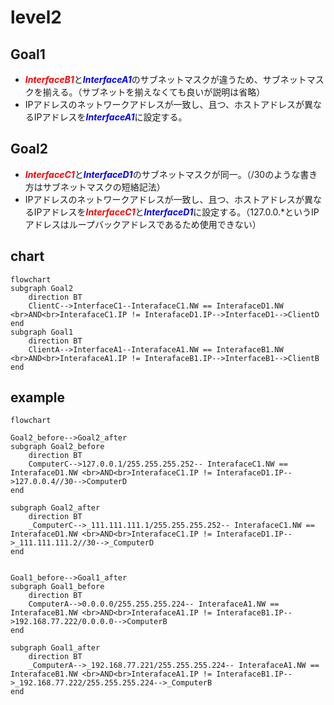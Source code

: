 # level2

## Goal1
* <font color="red">***InterfaceB1***</font>と<font color="blue">***InterfaceA1***</font>のサブネットマスクが違うため、サブネットマスクを揃える。（サブネットを揃えなくても良いが説明は省略）
* IPアドレスのネットワークアドレスが一致し、且つ、ホストアドレスが異なるIPアドレスを<font color="blue">***InterfaceA1***</font>に設定する。

## Goal2
* <font color="red">***InterfaceC1***</font>と<font color="blue">***InterfaceD1***</font>のサブネットマスクが同一。（/30のような書き方はサブネットマスクの短絡記法）
* IPアドレスのネットワークアドレスが一致し、且つ、ホストアドレスが異なるIPアドレスを<font color="red">***InterfaceC1***</font>と<font color="blue">***InterfaceD1***</font>に設定する。（127.0.0.*というIPアドレスはループバックアドレスであるため使用できない）

## chart
```mermaid
flowchart
subgraph Goal2
    direction BT
    ClientC-->InterfaceC1--InterafaceC1.NW == InterafaceD1.NW <br>AND<br>InterafaceC1.IP != InterafaceD1.IP-->InterfaceD1-->ClientD
end
subgraph Goal1
    direction BT
    ClientA-->InterfaceA1--InterafaceA1.NW == InterafaceB1.NW <br>AND<br>InterafaceA1.IP != InterafaceB1.IP-->InterfaceB1-->ClientB
end
```
## example
```mermaid
flowchart

Goal2_before-->Goal2_after
subgraph Goal2_before
    direction BT
    ComputerC-->127.0.0.1/255.255.255.252-- InterafaceC1.NW == InterafaceD1.NW <br>AND<br>InterafaceC1.IP != InterafaceD1.IP-->127.0.0.4//30-->ComputerD
end

subgraph Goal2_after
    direction BT
    _ComputerC-->_111.111.111.1/255.255.255.252-- InterafaceC1.NW == InterafaceD1.NW <br>AND<br>InterafaceC1.IP != InterafaceD1.IP-->_111.111.111.2//30-->_ComputerD
end


Goal1_before-->Goal1_after
subgraph Goal1_before
    direction BT
    ComputerA-->0.0.0.0/255.255.255.224-- InterafaceA1.NW == InterafaceB1.NW <br>AND<br>InterafaceA1.IP != InterafaceB1.IP-->192.168.77.222/0.0.0.0-->ComputerB
end

subgraph Goal1_after
    direction BT
    _ComputerA-->_192.168.77.221/255.255.255.224-- InterafaceA1.NW == InterafaceB1.NW <br>AND<br>InterafaceA1.IP != InterafaceB1.IP-->_192.168.77.222/255.255.255.224-->_ComputerB
end

```
